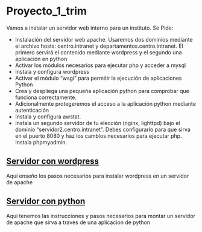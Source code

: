 # Proyecto_1_trim
Vamos a instalar un servidor web interno para un instituto. Se Pide:
- Instalación del servidor web apache. Usaremos dos dominios mediante el archivo hosts: centro.intranet y departamentos.centro.intranet. El primero servirá el contenido mediante wordpress y el segundo una aplicación en python
- Activar los módulos necesarios para ejecutar php y acceder a mysql
- Instala y configura wordpress
- Activar el módulo “wsgi” para permitir la ejecución de aplicaciones Python
- Crea y despliega una pequeña aplicación python para comprobar que funciona correctamente.
- Adicionalmente protegeremos el acceso a la aplicación python mediante autenticación
- Instala y configura awstat.
- Instala un segundo servidor de tu elección (nginx, lighttpd) bajo el dominio “servidor2.centro.intranet”. Debes configurarlo para que sirva en el puerto 8080 y haz los cambios necesarios para ejecutar php. Instala phpmyadmin.

## [Servidor con wordpress ](/Wordpress.md)
Aquí enseño los pasos necesarios para instalar wordpress en un servidor de apache
## [Servidor con python ](/Python.md)
Aquí tenemos las instrucciones y pasos necesarios para montar un servidor de apache que sirva a traves de una aplicacion de python
